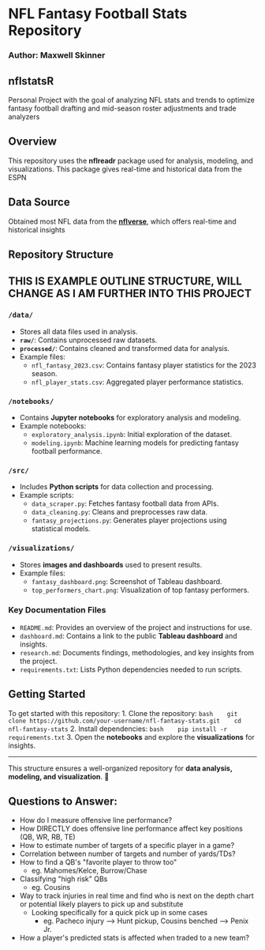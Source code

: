 # NFL Fantasy Football Stats Repository

### Author: Maxwell Skinner

## **nflstatsR**

Personal Project with the goal of analyzing NFL stats and trends to optimize fantasy football drafting and mid-season roster adjustments and trade analyzers

## Overview

This repository uses the **nflreadr** package used for analysis, modeling, and visualizations. This package gives real-time and historical data from the ESPN

## Data Source

Obtained most NFL data from the [**nflverse**](https://github.com/nflverse/nflverse-data), which offers real-time and historical insights

## Repository Structure

## THIS IS EXAMPLE OUTLINE STRUCTURE, WILL CHANGE AS I AM FURTHER INTO THIS PROJECT

### `/data/`

-   Stores all data files used in analysis.
-   **`raw/`**: Contains unprocessed raw datasets.
-   **`processed/`**: Contains cleaned and transformed data for analysis.
-   Example files:
    -   `nfl_fantasy_2023.csv`: Contains fantasy player statistics for the 2023 season.
    -   `nfl_player_stats.csv`: Aggregated player performance statistics.

### `/notebooks/`

-   Contains **Jupyter notebooks** for exploratory analysis and modeling.
-   Example notebooks:
    -   `exploratory_analysis.ipynb`: Initial exploration of the dataset.
    -   `modeling.ipynb`: Machine learning models for predicting fantasy football performance.

### `/src/`

-   Includes **Python scripts** for data collection and processing.
-   Example scripts:
    -   `data_scraper.py`: Fetches fantasy football data from APIs.
    -   `data_cleaning.py`: Cleans and preprocesses raw data.
    -   `fantasy_projections.py`: Generates player projections using statistical models.

### `/visualizations/`

-   Stores **images and dashboards** used to present results.
-   Example files:
    -   `fantasy_dashboard.png`: Screenshot of Tableau dashboard.
    -   `top_performers_chart.png`: Visualization of top fantasy performers.

### Key Documentation Files

-   `README.md`: Provides an overview of the project and instructions for use.
-   `dashboard.md`: Contains a link to the public **Tableau dashboard** and insights.
-   `research.md`: Documents findings, methodologies, and key insights from the project.
-   `requirements.txt`: Lists Python dependencies needed to run scripts.

## Getting Started

To get started with this repository: 1. Clone the repository: `bash    git clone https://github.com/your-username/nfl-fantasy-stats.git    cd nfl-fantasy-stats` 2. Install dependencies: `bash    pip install -r requirements.txt` 3. Open the **notebooks** and explore the **visualizations** for insights.

------------------------------------------------------------------------

This structure ensures a well-organized repository for **data analysis, modeling, and visualization**. 🚀

## Questions to Answer:

-   How do I measure offensive line performance?
-   How DIRECTLY does offensive line performance affect key positions (QB, WR, RB, TE)
-   How to estimate number of targets of a specific player in a game?
-   Correlation between number of targets and number of yards/TDs?
-   How to find a QB's "favorite player to throw too"
    -   eg. Mahomes/Kelce, Burrow/Chase
-   Classifying "high risk" QBs
    -   eg. Cousins
-   Way to track injuries in real time and find who is next on the depth chart or potential likely players to pick up and substitute
    -   Looking specifically for a quick pick up in some cases
        -   eg. Pacheco injury --\> Hunt pickup, Cousins benched --\> Penix Jr.
-   How a player's predicted stats is affected when traded to a new team?
